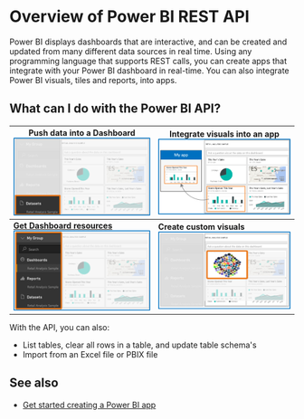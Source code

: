 ﻿<properties
   pageTitle="Overview of Power BI REST API"
   description="Overview of Power BI REST API"
   services="powerbi"
   documentationCenter=""
   authors="dvana"
   manager="mblythe"
   editor=""
   tags=""/>

<tags
   ms.service="powerbi"
   ms.devlang="NA"
   ms.topic="article"
   ms.tgt_pltfrm="NA"
   ms.workload="powerbi"
   ms.date="02/11/2016"
   ms.author="derrickv"/>

# Overview of Power BI REST API

Power BI displays dashboards that are interactive, and can be created and updated from many different data sources in real time. Using any programming language that supports REST calls, you can create apps that integrate with your Power BI dashboard in real-time. You can also integrate Power BI visuals, tiles and reports, into apps.

## What can I do with the Power BI API?

|Push data into a Dashboard![](media/powerbi-developer-overview-of-power-bi-rest-api/Push.png) | Integrate visuals into an app ![](media/powerbi-developer-overview-of-power-bi-rest-api/Integrate.png)
|---|---
|[**Get Dashboard resources**![](media/powerbi-developer-overview-of-power-bi-rest-api/Get.png)](https://msdn.microsoft.com/library/mt203551.aspx)| **Create custom visuals** ![](media/powerbi-developer-overview-of-power-bi-rest-api/Custom.png)

With the API, you can also:

- List tables, clear all rows in a table, and update table schema's
- Import from an Excel file or PBIX file

## See also
- [Get started creating a Power BI app](powerbi-developer-steps-to-create-a-power-bi-app.md)
